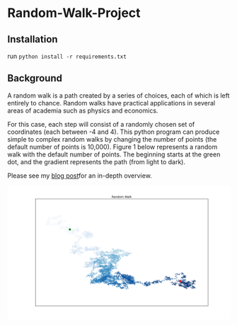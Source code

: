 # Random-Walk-Project
## Installation
run `python install -r requirements.txt`

## Background
A random walk is a path created by a series of choices, each of which is left entirely to chance. Random walks have practical applications in several areas of academia such as physics and economics. 

For this case, each step will consist of a randomly chosen set of coordinates (each between -4 and 4). This python program can produce simple to complex random walks by changing the number of points (the default number of points is 10,000). 
Figure 1 below represents a random walk with the default number of points. The beginning starts at the green dot, and the gradient represents the path (from light to dark).

Please see my [blog post](https://larrys19.github.io/2021/05/05/Random-Walk.html)for an in-depth overview.

![Random Walk Simulation Example](https://raw.githubusercontent.com/LarryS19/Random-Walk-Project/main/rwFigure_1.png)
